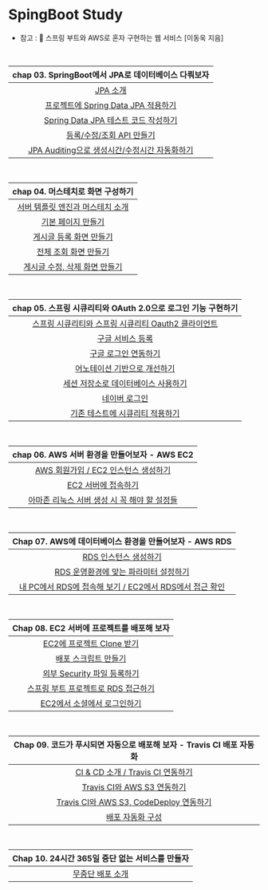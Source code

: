 # SpingBoot Study

- 참고 : 📕 스프링 부트와 AWS로 혼자 구현하는 웹 서비스 [이동욱 지음]
 
</br>
 
|chap 03. SpringBoot에서 JPA로 데이터베이스 다뤄보자|
|:---:|
|[JPA 소개](https://yeonx.tistory.com/entry/Chapter-03-SpringBoot%EC%97%90%EC%84%9C-JPA%EB%A1%9C-%EB%8D%B0%EC%9D%B4%ED%84%B0%EB%B2%A0%EC%9D%B4%EC%8A%A4-%EB%8B%A4%EB%A4%84%EB%B3%B4%EC%9E%901)|[Link - 1](https://yeonx.tistory.com/entry/Chapter-03-SpringBoot%EC%97%90%EC%84%9C-JPA%EB%A1%9C-%EB%8D%B0%EC%9D%B4%ED%84%B0%EB%B2%A0%EC%9D%B4%EC%8A%A4-%EB%8B%A4%EB%A4%84%EB%B3%B4%EC%9E%901)|
|[프로젝트에 Spring Data JPA 적용하기](https://yeonx.tistory.com/entry/Chapter-03-SpringBoot%EC%97%90%EC%84%9C-JPA%EB%A1%9C-%EB%8D%B0%EC%9D%B4%ED%84%B0%EB%B2%A0%EC%9D%B4%EC%8A%A4-%EB%8B%A4%EB%A4%84%EB%B3%B4%EC%9E%90-2)|
|[Spring Data JPA 테스트 코드 작성하기](https://yeonx.tistory.com/entry/Chapter-03-SpringBoot%EC%97%90%EC%84%9C-JPA%EB%A1%9C-%EB%8D%B0%EC%9D%B4%ED%84%B0%EB%B2%A0%EC%9D%B4%EC%8A%A4-%EB%8B%A4%EB%A4%84%EB%B3%B4%EC%9E%90-3)|
|[등록/수정/조회 API 만들기](https://yeonx.tistory.com/entry/Chapter-03-SpringBoot%EC%97%90%EC%84%9C-JPA%EB%A1%9C-%EB%8D%B0%EC%9D%B4%ED%84%B0%EB%B2%A0%EC%9D%B4%EC%8A%A4-%EB%8B%A4%EB%A4%84%EB%B3%B4%EC%9E%90-4)|
|[JPA Auditing으로 생성시간/수정시간 자동화하기](https://yeonx.tistory.com/entry/Chapter-03-SpringBoot%EC%97%90%EC%84%9C-JPA%EB%A1%9C-%EB%8D%B0%EC%9D%B4%ED%84%B0%EB%B2%A0%EC%9D%B4%EC%8A%A4-%EB%8B%A4%EB%A4%84%EB%B3%B4%EC%9E%90-5)|

</br>

|chap 04. 머스테치로 화면 구성하기|
|:---:|
|[서버 템플릿 엔진과 머스테치 소개](https://yeonx.tistory.com/entry/Chapter-04-%EB%A8%B8%EC%8A%A4%ED%85%8C%EC%B9%98%EB%A1%9C-%ED%99%94%EB%A9%B4-%EA%B5%AC%EC%84%B1%ED%95%98%EA%B8%B0-1)|
|[기본 페이지 만들기](https://yeonx.tistory.com/entry/Chapter-04-%EB%A8%B8%EC%8A%A4%ED%85%8C%EC%B9%98%EB%A1%9C-%ED%99%94%EB%A9%B4-%EA%B5%AC%EC%84%B1%ED%95%98%EA%B8%B0-2)|
|[게시글 등록 화면 만들기](https://yeonx.tistory.com/entry/Chapter-04-%EB%A8%B8%EC%8A%A4%ED%85%8C%EC%B9%98%EB%A1%9C-%ED%99%94%EB%A9%B4-%EA%B5%AC%EC%84%B1%ED%95%98%EA%B8%B0-3)|
|[전체 조회 화면 만들기](https://yeonx.tistory.com/entry/Chapter-04-%EB%A8%B8%EC%8A%A4%ED%85%8C%EC%B9%98%EB%A1%9C-%ED%99%94%EB%A9%B4-%EA%B5%AC%EC%84%B1%ED%95%98%EA%B8%B0-4)|
|[게시글 수정, 삭제 화면 만들기](https://yeonx.tistory.com/entry/Chapter-04-%EB%A8%B8%EC%8A%A4%ED%85%8C%EC%B9%98%EB%A1%9C-%ED%99%94%EB%A9%B4-%EA%B5%AC%EC%84%B1%ED%95%98%EA%B8%B0-5)|

</br>

|chap 05. 스프링 시큐리티와 OAuth 2.0으로 로그인 기능 구현하기|
|:---:|
|[스프링 시큐리티와 스프링 시큐리티 Oauth2 클라이언트](https://yeonx.tistory.com/entry/Chapter-05-%EC%8A%A4%ED%94%84%EB%A7%81-%EC%8B%9C%ED%81%90%EB%A6%AC%ED%8B%B0%EC%99%80-OAuth-20%EC%9C%BC%EB%A1%9C-%EB%A1%9C%EA%B7%B8%EC%9D%B8-%EA%B8%B0%EB%8A%A5-%EA%B5%AC%ED%98%84%ED%95%98%EA%B8%B0-1)|
|[구글 서비스 등록](https://yeonx.tistory.com/entry/Chapter-05-%EC%8A%A4%ED%94%84%EB%A7%81-%EC%8B%9C%ED%81%90%EB%A6%AC%ED%8B%B0%EC%99%80-OAuth-20%EC%9C%BC%EB%A1%9C-%EB%A1%9C%EA%B7%B8%EC%9D%B8-%EA%B8%B0%EB%8A%A5-%EA%B5%AC%ED%98%84%ED%95%98%EA%B8%B0-2?category=1012080)|
|[구글 로그인 연동하기](https://yeonx.tistory.com/entry/Chapter-05-%EC%8A%A4%ED%94%84%EB%A7%81-%EC%8B%9C%ED%81%90%EB%A6%AC%ED%8B%B0%EC%99%80-OAuth-20%EC%9C%BC%EB%A1%9C-%EB%A1%9C%EA%B7%B8%EC%9D%B8-%EA%B8%B0%EB%8A%A5-%EA%B5%AC%ED%98%84%ED%95%98%EA%B8%B0-3)|
|[어노테이션 기반으로 개선하기](https://yeonx.tistory.com/entry/Chapter-05-%EC%8A%A4%ED%94%84%EB%A7%81-%EC%8B%9C%ED%81%90%EB%A6%AC%ED%8B%B0%EC%99%80-OAuth-20%EC%9C%BC%EB%A1%9C-%EB%A1%9C%EA%B7%B8%EC%9D%B8-%EA%B8%B0%EB%8A%A5-%EA%B5%AC%ED%98%84%ED%95%98%EA%B8%B0-4)|
|[세션 저장소로 데이터베이스 사용하기](https://yeonx.tistory.com/entry/Chapter-05-%EC%8A%A4%ED%94%84%EB%A7%81-%EC%8B%9C%ED%81%90%EB%A6%AC%ED%8B%B0%EC%99%80-OAuth-20%EC%9C%BC%EB%A1%9C-%EB%A1%9C%EA%B7%B8%EC%9D%B8-%EA%B8%B0%EB%8A%A5-%EA%B5%AC%ED%98%84%ED%95%98%EA%B8%B0-5)|
|[네이버 로그인](https://yeonx.tistory.com/entry/Chapter-05-%EC%8A%A4%ED%94%84%EB%A7%81-%EC%8B%9C%ED%81%90%EB%A6%AC%ED%8B%B0%EC%99%80-OAuth-20%EC%9C%BC%EB%A1%9C-%EB%A1%9C%EA%B7%B8%EC%9D%B8-%EA%B8%B0%EB%8A%A5-%EA%B5%AC%ED%98%84%ED%95%98%EA%B8%B0-6)|
|[기존 테스트에 시큐리티 적용하기](https://yeonx.tistory.com/entry/Chapter-05-%EC%8A%A4%ED%94%84%EB%A7%81-%EC%8B%9C%ED%81%90%EB%A6%AC%ED%8B%B0%EC%99%80-OAuth-20%EC%9C%BC%EB%A1%9C-%EB%A1%9C%EA%B7%B8%EC%9D%B8-%EA%B8%B0%EB%8A%A5-%EA%B5%AC%ED%98%84%ED%95%98%EA%B8%B0-7)|

</br>

|chap 06. AWS 서버 환경을 만들어보자 - AWS EC2|
|:---:|
|[AWS 회원가입 / EC2 인스턴스 생성하기](https://yeonx.tistory.com/entry/Chapter-06-AWS-%EC%84%9C%EB%B2%84-%ED%99%98%EA%B2%BD%EC%9D%84-%EB%A7%8C%EB%93%A4%EC%96%B4%EB%B3%B4%EC%9E%90-AWS-EC2-1)|
|[EC2 서버에 접속하기](https://yeonx.tistory.com/entry/Chapter-06-AWS-%EC%84%9C%EB%B2%84-%ED%99%98%EA%B2%BD%EC%9D%84-%EB%A7%8C%EB%93%A4%EC%96%B4%EB%B3%B4%EC%9E%90-AWS-EC2-2)|
|[아마존 리눅스 서버 생성 시 꼭 해야 할 설정들](https://yeonx.tistory.com/entry/Chapter-06-AWS-%EC%84%9C%EB%B2%84-%ED%99%98%EA%B2%BD%EC%9D%84-%EB%A7%8C%EB%93%A4%EC%96%B4%EB%B3%B4%EC%9E%90-AWS-EC2-3)|

</br>

|Chap 07. AWS에 데이터베이스 환경을 만들어보자 - AWS RDS|
|:---:|
|[RDS 인스턴스 생성하기](https://yeonx.tistory.com/entry/Chapter-07-AWS%EC%97%90-%EB%8D%B0%EC%9D%B4%ED%84%B0%EB%B2%A0%EC%9D%B4%EC%8A%A4-%ED%99%98%EA%B2%BD%EC%9D%84-%EB%A7%8C%EB%93%A4%EC%96%B4%EB%B3%B4%EC%9E%90-AWS-RDS)|
|[RDS 운영환경에 맞는 파라미터 설정하기](https://yeonx.tistory.com/entry/Chapter-07-AWS%EC%97%90-%EB%8D%B0%EC%9D%B4%ED%84%B0%EB%B2%A0%EC%9D%B4%EC%8A%A4-%ED%99%98%EA%B2%BD%EC%9D%84-%EB%A7%8C%EB%93%A4%EC%96%B4%EB%B3%B4%EC%9E%90-AWS-RDS-2)|
|[내 PC에서 RDS에 접속해 보기 / EC2에서 RDS에서 접근 확인](https://yeonx.tistory.com/entry/Chapter-07-AWS%EC%97%90-%EB%8D%B0%EC%9D%B4%ED%84%B0%EB%B2%A0%EC%9D%B4%EC%8A%A4-%ED%99%98%EA%B2%BD%EC%9D%84-%EB%A7%8C%EB%93%A4%EC%96%B4%EB%B3%B4%EC%9E%90-AWS-RDS-3)|

</br>

|Chap 08. EC2 서버에 프로젝트를 배포해 보자|
|:---:|
|[EC2에 프로젝트 Clone 받기](https://yeonx.tistory.com/entry/Chapter-08-EC2-%EC%84%9C%EB%B2%84%EC%97%90-%ED%94%84%EB%A1%9C%EC%A0%9D%ED%8A%B8%EB%A5%BC-%EB%B0%B0%ED%8F%AC%ED%95%B4-%EB%B3%B4%EC%9E%90-1)|
|[배포 스크립트 만들기](https://yeonx.tistory.com/entry/Chapter-08-EC2-%EC%84%9C%EB%B2%84%EC%97%90-%ED%94%84%EB%A1%9C%EC%A0%9D%ED%8A%B8%EB%A5%BC-%EB%B0%B0%ED%8F%AC%ED%95%B4-%EB%B3%B4%EC%9E%90-2)|
|[외부 Security 파일 등록하기](https://yeonx.tistory.com/entry/Chapter-08-EC2-%EC%84%9C%EB%B2%84%EC%97%90-%ED%94%84%EB%A1%9C%EC%A0%9D%ED%8A%B8%EB%A5%BC-%EB%B0%B0%ED%8F%AC%ED%95%B4-%EB%B3%B4%EC%9E%90-3)|
|[스프링 부트 프로젝트로 RDS 접근하기](https://yeonx.tistory.com/entry/Chapter-08-EC2-%EC%84%9C%EB%B2%84%EC%97%90-%ED%94%84%EB%A1%9C%EC%A0%9D%ED%8A%B8%EB%A5%BC-%EB%B0%B0%ED%8F%AC%ED%95%B4-%EB%B3%B4%EC%9E%90-3)|
|[EC2에서 소셜에서 로그인하기](https://yeonx.tistory.com/entry/Chapter-08-EC2-%EC%84%9C%EB%B2%84%EC%97%90-%ED%94%84%EB%A1%9C%EC%A0%9D%ED%8A%B8%EB%A5%BC-%EB%B0%B0%ED%8F%AC%ED%95%B4-%EB%B3%B4%EC%9E%90-4)|

</br>

|Chap 09. 코드가 푸시되면 자동으로 배포해 보자 - Travis CI 배포 자동화|
|:---:|
|[CI & CD 소개 / Travis CI 연동하기](https://yeonx.tistory.com/entry/Chapter-09-%EC%BD%94%EB%93%9C%EA%B0%80-%ED%91%B8%EC%8B%9C%EB%90%98%EB%A9%B4-%EC%9E%90%EB%8F%99%EC%9C%BC%EB%A1%9C-%EB%B0%B0%ED%8F%AC%ED%95%B4-%EB%B3%B4%EC%9E%90-Travis-CI-%EB%B0%B0%ED%8F%AC-%EC%9E%90%EB%8F%99%ED%99%94-1)|
|[Travis CI와 AWS S3 연동하기](https://yeonx.tistory.com/entry/Chapter-09-%EC%BD%94%EB%93%9C%EA%B0%80-%ED%91%B8%EC%8B%9C%EB%90%98%EB%A9%B4-%EC%9E%90%EB%8F%99%EC%9C%BC%EB%A1%9C-%EB%B0%B0%ED%8F%AC%ED%95%B4-%EB%B3%B4%EC%9E%90-Travis-CI-%EB%B0%B0%ED%8F%AC-%EC%9E%90%EB%8F%99%ED%99%94-2)|
|[Travis CI와 AWS S3, CodeDeploy 연동하기](https://yeonx.tistory.com/entry/Chapter-09-%EC%BD%94%EB%93%9C%EA%B0%80-%ED%91%B8%EC%8B%9C%EB%90%98%EB%A9%B4-%EC%9E%90%EB%8F%99%EC%9C%BC%EB%A1%9C-%EB%B0%B0%ED%8F%AC%ED%95%B4-%EB%B3%B4%EC%9E%90-Travis-CI-%EB%B0%B0%ED%8F%AC-%EC%9E%90%EB%8F%99%ED%99%94-3)|
|[배포 자동화 구성](https://yeonx.tistory.com/entry/Chapter-09-%EC%BD%94%EB%93%9C%EA%B0%80-%ED%91%B8%EC%8B%9C%EB%90%98%EB%A9%B4-%EC%9E%90%EB%8F%99%EC%9C%BC%EB%A1%9C-%EB%B0%B0%ED%8F%AC%ED%95%B4-%EB%B3%B4%EC%9E%90-Travis-CI-%EB%B0%B0%ED%8F%AC-%EC%9E%90%EB%8F%99%ED%99%94-4)|

</br>

|Chap 10. 24시간 365일 중단 없는 서비스를 만들자|
|:---:|
|[무중단 배포 소개](https://yeonx.tistory.com/entry/Chapter-10-24%EC%8B%9C%EA%B0%84-365%EC%9D%BC-%EC%A4%91%EB%8B%A8-%EC%97%86%EB%8A%94-%EC%84%9C%EB%B9%84%EC%8A%A4%EB%A5%BC-%EB%A7%8C%EB%93%A4%EC%9E%90)|
